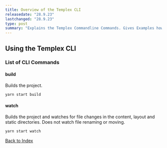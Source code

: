 ```yaml
---
title: Overview of the Templex CLI
releasedate: "28.9.23"
lastchanged: "28.9.23"
type: post
summary: "Explains the Templex Commandline Commands. Gives Examples how and when to use it. Is a concise overview."
---
```


## Using the Templex CLI

### List of CLI Commands

#### build

Builds the project.

```sh
yarn start build
```

#### watch

Builds the project and watches for file changes in the content, layout
and static directories. Does not watch file renaming or moving.

```sh
yarn start watch
```

[Back to Index](./index.html)
